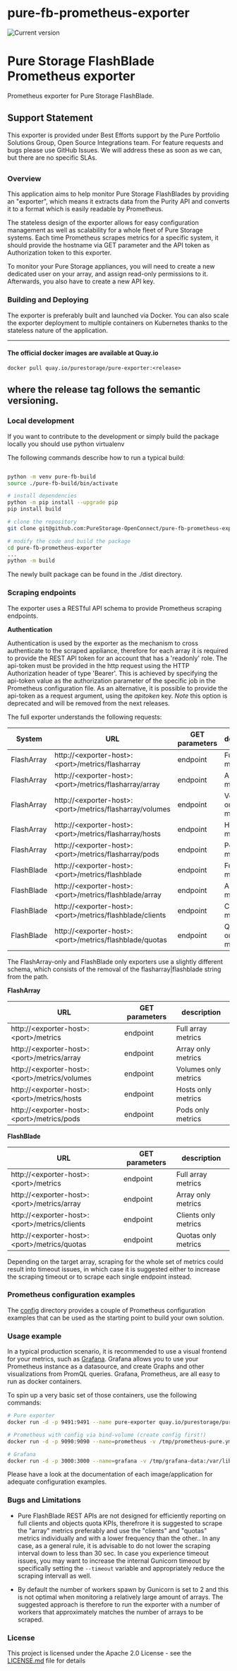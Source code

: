 # pure-fb-prometheus-exporter
![Current version](https://img.shields.io/github/v/tag/PureStorage-OpenConnect/pure-fb-prometheus-exporter?label=current%20version)



# Pure Storage FlashBlade Prometheus exporter
Prometheus exporter for Pure Storage FlashBlade.

## Support Statement
This exporter is provided under Best Efforts support by the Pure Portfolio Solutions Group, Open Source Integrations team.
For feature requests and bugs please use GitHub Issues.
We will address these as soon as we can, but there are no specific SLAs.
##

### Overview

This application aims to help monitor Pure Storage FlashBlades by providing an "exporter", which means it extracts data from the Purity API and converts it to a format which is easily readable by Prometheus.

The stateless design of the exporter allows for easy configuration management as well as scalability for a whole fleet of Pure Storage systems. Each time Prometheus scrapes metrics for a specific system, it should provide the hostname via GET parameter and the API token as Authorization token to this exporter.

To monitor your Pure Storage appliances, you will need to create a new dedicated user on your array, and assign read-only permissions to it. Afterwards, you also have to create a new API key.


### Building and Deploying

The exporter is preferably built and launched via Docker. You can also scale the exporter deployment to multiple containers on Kubernetes thanks to the stateless nature of the application.

---

#### The official docker images are available at Quay.io

```shell
docker pull quay.io/purestorage/pure-exporter:<release>
```

where the release tag follows the semantic versioning.
---

### Local development
If you want to contribute to the development or simply build the package locally you should use python virtualenv

The following commands describe how to run a typical build:
```bash

python -m venv pure-fb-build
source ./pure-fb-build/bin/activate

# install dependencies
python -m pip install --upgrade pip
pip install build

# clone the repository
git clone git@github.com:PureStorage-OpenConnect/pure-fb-prometheus-exporter.git

# modify the code and build the package
cd pure-fb-prometheus-exporter
...
python -m build

```

The newly built package can be found in the ./dist directory.

### Scraping endpoints

The exporter uses a RESTful API schema to provide Prometheus scraping endpoints.

**Authentication**

Authentication is used by the exporter as the mechanism to cross authenticate to the scraped appliance, therefore for each array it is required to provide the REST API token for an account that has a 'readonly' role. The api-token must be provided in the http request using the HTTP Authorization header of type 'Bearer'. This is achieved by specifying the api-token value as the authorization parameter of the specific job in the Prometheus configuration file. As an alternative, it is possible to provide the api-token as a request argument, using the *apitoken* key. *Note* this option is deprecated and will be removed from the next releases.


The full exporter understands the following requests:

System | URL | GET parameters | description
---|---|---|---
FlashArray | http://\<exporter-host\>:\<port\>/metrics/flasharray | endpoint| Full array metrics
FlashArray | http://\<exporter-host\>:\<port\>/metrics/flasharray/array | endpoint | Array only metrics
FlashArray | http://\<exporter-host\>:\<port\>/metrics/flasharray/volumes | endpoint | Volumes only metrics
FlashArray | http://\<exporter-host\>:\<port\>/metrics/flasharray/hosts | endpoint | Hosts only metrics
FlashArray | http://\<exporter-host\>:\<port\>/metrics/flasharray/pods | endpoint| Pods only metrics
FlashBlade | http://\<exporter-host\>:\<port\>/metrics/flashblade | endpoint | Full array metrics
FlashBlade | http://\<exporter-host\>:\<port\>/metrics/flashblade/array | endpoint | Array only metrics
FlashBlade | http://\<exporter-host\>:\<port\>/metrics/flashblade/clients | endpoint | Clients only metrics
FlashBlade | http://\<exporter-host\>:\<port\>/metrics/flashblade/quotas | endpoint | Quotas only metrics


The FlashArray-only and FlashBlade only exporters use a slightly different schema, which consists of the removal of the flasharray|flashblade string from the path.

**FlashArray**

URL | GET parameters | description
---|---|---
http://\<exporter-host\>:\<port\>/metrics | endpoint | Full array metrics
http://\<exporter-host\>:\<port\>/metrics/array | endpoint | Array only metrics
http://\<exporter-host\>:\<port\>/metrics/volumes | endpoint | Volumes only metrics
http://\<exporter-host\>:\<port\>/metrics/hosts | endpoint | Hosts only metrics
http://\<exporter-host\>:\<port\>/metrics/pods | endpoint | Pods only metrics

**FlashBlade**

URL | GET parameters | description
---|---|---
http://\<exporter-host\>:\<port\>/metrics | endpoint | Full array metrics
http://\<exporter-host\>:\<port\>/metrics/array | endpoint | Array only metrics
http://\<exporter-host\>:\<port\>/metrics/clients | endpoint | Clients only metrics
http://\<exporter-host\>:\<port\>/metrics/quotas | endpoint | Quotas only metrics


Depending on the target array, scraping for the whole set of metrics could result into timeout issues, in which case it is suggested either to increase the scraping timeout or to scrape each single endpoint instead.


### Prometheus configuration examples

The [config](config) directory provides a couple of Prometheus configuration examples that can be used as the starting point to build your own solution.

### Usage example

In a typical production scenario, it is recommended to use a visual frontend for your metrics, such as [Grafana](https://github.com/grafana/grafana). Grafana allows you to use your Prometheus instance as a datasource, and create Graphs and other visualizations from PromQL queries. Grafana, Prometheus, are all easy to run as docker containers.

To spin up a very basic set of those containers, use the following commands:
```bash
# Pure exporter
docker run -d -p 9491:9491 --name pure-exporter quay.io/purestorage/pure-exporter:<version>

# Prometheus with config via bind-volume (create config first!)
docker run -d -p 9090:9090 --name=prometheus -v /tmp/prometheus-pure.yml:/etc/prometheus/prometheus.yml -v /tmp/prometheus-data:/prometheus prom/prometheus:latest

# Grafana
docker run -d -p 3000:3000 --name=grafana -v /tmp/grafana-data:/var/lib/grafana grafana/grafana
```
Please have a look at the documentation of each image/application for adequate configuration examples.


### Bugs and Limitations

* Pure FlashBlade REST APIs are not designed for efficiently reporting on full clients and objects quota KPIs, therefrore it is suggested to scrape the "array" metrics preferably and use the "clients" and "quotas" metrics individually and with a lower frequency than the other.. In any case, as a general rule, it is advisable to do not lower the scraping interval down to less than 30 sec. In case you experience timeout issues, you may want to increase the internal Gunicorn timeout by specifically setting the `--timeout` variable and appropriately reduce the scraping intervall as well.

* By default the number of workers spawn by Gunicorn is set to 2 and this is not optimal when monitoring a relatively large amount of arrays. The suggested approach is therefore to run the exporter with a number of workers that approximately matches the number of arrays to be scraped.


### License

This project is licensed under the Apache 2.0 License - see the [LICENSE.md](LICENSE.md) file for details

